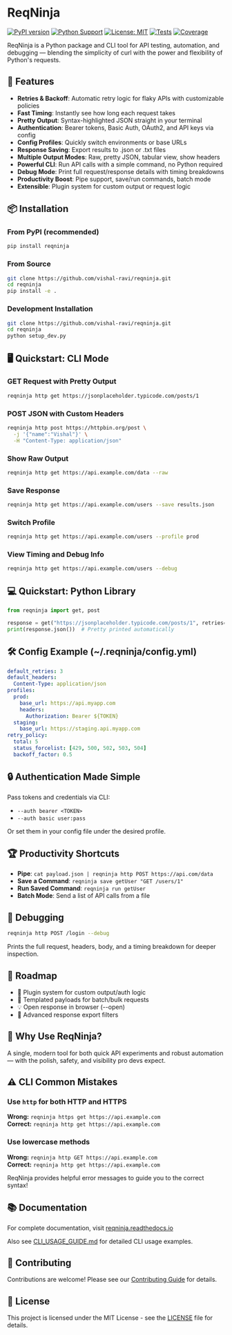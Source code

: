 # ReqNinja

[![PyPI version](https://badge.fury.io/py/reqninja.svg)](https://badge.fury.io/py/reqninja)
[![Python Support](https://img.shields.io/pypi/pyversions/reqninja.svg)](https://pypi.org/project/reqninja/)
[![License: MIT](https://img.shields.io/badge/License-MIT-yellow.svg)](https://opensource.org/licenses/MIT)
[![Tests](https://github.com/vishal-ravi/reqninja/workflows/tests/badge.svg)](https://github.com/vishal-ravi/reqninja/actions)
[![Coverage](https://codecov.io/gh/vishal-ravi/reqninja/branch/main/graph/badge.svg)](https://codecov.io/gh/vishal-ravi/reqninja)

ReqNinja is a Python package and CLI tool for API testing, automation, and debugging — blending the simplicity of curl with the power and flexibility of Python's requests.

## 🚀 Features

- **Retries & Backoff**: Automatic retry logic for flaky APIs with customizable policies
- **Fast Timing**: Instantly see how long each request takes
- **Pretty Output**: Syntax-highlighted JSON straight in your terminal
- **Authentication**: Bearer tokens, Basic Auth, OAuth2, and API keys via config
- **Config Profiles**: Quickly switch environments or base URLs
- **Response Saving**: Export results to .json or .txt files
- **Multiple Output Modes**: Raw, pretty JSON, tabular view, show headers
- **Powerful CLI**: Run API calls with a simple command, no Python required
- **Debug Mode**: Print full request/response details with timing breakdowns
- **Productivity Boost**: Pipe support, save/run commands, batch mode
- **Extensible**: Plugin system for custom output or request logic

## 📦 Installation

### From PyPI (recommended)
```bash
pip install reqninja
```

### From Source
```bash
git clone https://github.com/vishal-ravi/reqninja.git
cd reqninja
pip install -e .
```

### Development Installation
```bash
git clone https://github.com/vishal-ravi/reqninja.git
cd reqninja
python setup_dev.py
```

## 🖥️ Quickstart: CLI Mode

### GET Request with Pretty Output

```bash
reqninja http get https://jsonplaceholder.typicode.com/posts/1
```

### POST JSON with Custom Headers

```bash
reqninja http post https://httpbin.org/post \
  -j '{"name":"Vishal"}' \
  -H "Content-Type: application/json"
```

### Show Raw Output

```bash
reqninja http get https://api.example.com/data --raw
```

### Save Response

```bash
reqninja http get https://api.example.com/users --save results.json
```

### Switch Profile

```bash
reqninja http get https://api.example.com/users --profile prod
```

### View Timing and Debug Info

```bash
reqninja http get https://api.example.com/users --debug
```

## 💻 Quickstart: Python Library

```python
from reqninja import get, post

response = get("https://jsonplaceholder.typicode.com/posts/1", retries=3)
print(response.json())  # Pretty printed automatically
```

## 🛠 Config Example (~/.reqninja/config.yml)

```yaml
default_retries: 3
default_headers:
  Content-Type: application/json
profiles:
  prod:
    base_url: https://api.myapp.com
    headers:
      Authorization: Bearer ${TOKEN}
  staging:
    base_url: https://staging.api.myapp.com
retry_policy:
  total: 5
  status_forcelist: [429, 500, 502, 503, 504]
  backoff_factor: 0.5
```

## 🔒 Authentication Made Simple

Pass tokens and credentials via CLI:

- `--auth bearer <TOKEN>`
- `--auth basic user:pass`

Or set them in your config file under the desired profile.

## 🏆 Productivity Shortcuts

- **Pipe**: `cat payload.json | reqninja http POST https://api.com/data`
- **Save a Command**: `reqninja save getUser "GET /users/1"`
- **Run Saved Command**: `reqninja run getUser`
- **Batch Mode**: Send a list of API calls from a file

## 🐞 Debugging

```bash
reqninja http POST /login --debug
```

Prints the full request, headers, body, and a timing breakdown for deeper inspection.

## 📝 Roadmap

- 🔑 Plugin system for custom output/auth logic
- 🎨 Templated payloads for batch/bulk requests
- 💡 Open response in browser (--open)
- 📁 Advanced response export filters

## 🙌 Why Use ReqNinja?

A single, modern tool for both quick API experiments and robust automation — with the polish, safety, and visibility pro devs expect.

## ⚠️ CLI Common Mistakes

### Use `http` for both HTTP and HTTPS
**Wrong:** `reqninja https get https://api.example.com`  
**Correct:** `reqninja http get https://api.example.com`

### Use lowercase methods
**Wrong:** `reqninja http GET https://api.example.com`  
**Correct:** `reqninja http get https://api.example.com`

ReqNinja provides helpful error messages to guide you to the correct syntax!

## 📚 Documentation

For complete documentation, visit [reqninja.readthedocs.io](https://reqninja.readthedocs.io)

Also see [CLI_USAGE_GUIDE.md](CLI_USAGE_GUIDE.md) for detailed CLI usage examples.

## 🤝 Contributing

Contributions are welcome! Please see our [Contributing Guide](CONTRIBUTING.md) for details.

## 📄 License

This project is licensed under the MIT License - see the [LICENSE](LICENSE) file for details.

